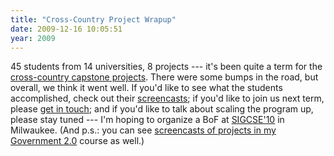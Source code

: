 ```yaml
---
title: "Cross-Country Project Wrapup"
date: 2009-12-16 10:05:51
year: 2009
---
```

45 students from 14 universities, 8 projects --- it's been quite a term for the <a href="http://ucosp.wordpress.com">cross-country capstone projects</a>. There were some bumps in the road, but overall, we think it went well. If you'd like to see what the students accomplished, check out their <a href="http://ucosp.wordpress.com/category/screencast/">screencasts</a>; if you'd like to join us next term, please <a href="mailto:gvwilson@cs.utoronto.ca">get in touch</a>; and if you'd like to talk about scaling the program up, please stay tuned --- I'm hoping to organize a BoF at <a href="http://www.sigcse.org/sigcse2010/">SIGCSE'10</a> in Milwaukee. (And p.s.: you can see <a href="http://pyre.third-bit.com/blog/archives/3264.html">screencasts of projects in my Government 2.0</a> course as well.)
